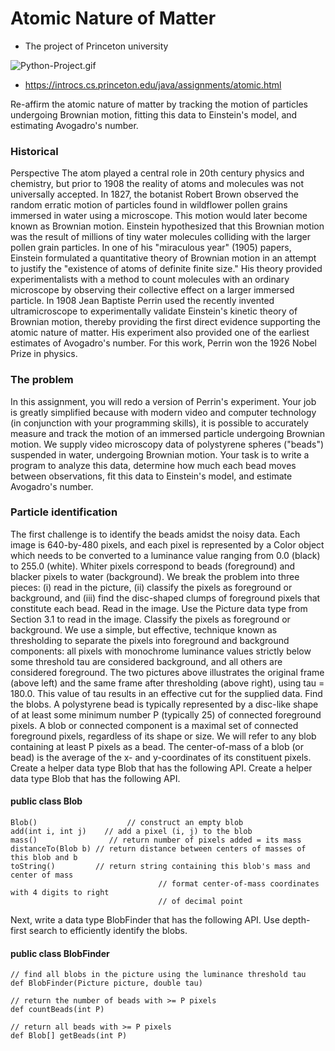 # Atomic Nature of Matter

- The project of Princeton university

![Python-Project.gif](https://user-images.githubusercontent.com/45029937/79608759-cc920880-810a-11ea-85e1-d71ce40c98b3.gif)

- https://introcs.cs.princeton.edu/java/assignments/atomic.html

Re-affirm the atomic nature of matter by tracking the motion of particles undergoing Brownian motion, fitting this data to Einstein's model, and estimating Avogadro's number.

### Historical 
   Perspective The atom played a central role in 20th century physics and chemistry, but prior to 1908 the reality of atoms and molecules was not universally accepted. In 1827, the botanist Robert Brown observed the random erratic motion of particles found in wildflower pollen grains immersed in water using a microscope. This motion would later become known as Brownian motion. Einstein hypothesized that this Brownian motion was the result of millions of tiny water molecules colliding with the larger pollen grain particles.
  In one of his "miraculous year" (1905) papers, Einstein formulated a quantitative theory of Brownian motion in an attempt to justify the "existence of atoms of definite finite size." His theory provided experimentalists with a method to count molecules with an ordinary microscope by observing their collective effect on a larger immersed particle. In 1908 Jean Baptiste Perrin used the recently invented ultramicroscope to experimentally validate Einstein's kinetic theory of Brownian motion, thereby providing the first direct evidence supporting the atomic nature of matter. His experiment also provided one of the earliest estimates of Avogadro's number. For this work, Perrin won the 1926 Nobel Prize in physics.

### The problem
  In this assignment, you will redo a version of Perrin's experiment. Your job is greatly simplified because with modern video and computer technology (in conjunction with your programming skills), it is possible to accurately measure and track the motion of an immersed particle undergoing Brownian motion. We supply video microscopy data of polystyrene spheres ("beads") suspended in water, undergoing Brownian motion. Your task is to write a program to analyze this data, determine how much each bead moves between observations, fit this data to Einstein's model, and estimate Avogadro's number.
  
### Particle identification 
  The first challenge is to identify the beads amidst the noisy data. Each image is 640-by-480 pixels, and each pixel is represented by a Color object which needs to be converted to a luminance value ranging from 0.0 (black) to 255.0 (white). Whiter pixels correspond to beads (foreground) and blacker pixels to water (background). We break the problem into three pieces: (i) read in the picture, (ii) classify the pixels as foreground or background, and (iii) find the disc-shaped clumps of foreground pixels that constitute each bead.
Read in the image. Use the Picture data type from Section 3.1 to read in the image.
Classify the pixels as foreground or background. We use a simple, but effective, technique known as thresholding to separate the pixels into foreground and background components: all pixels with monochrome luminance values strictly below some threshold tau are considered background, and all others are considered foreground. The two pictures above illustrates the original frame (above left) and the same frame after thresholding (above right), using tau = 180.0. This value of tau results in an effective cut for the supplied data.
Find the blobs. A polystyrene bead is typically represented by a disc-like shape of at least some minimum number P (typically 25) of connected foreground pixels. A blob or connected component is a maximal set of connected foreground pixels, regardless of its shape or size. We will refer to any blob containing at least P pixels as a bead. The center-of-mass of a blob (or bead) is the average of the x- and y-coordinates of its constituent pixels.
Create a helper data type Blob that has the following API.
Create a helper data type Blob that has the following API.

#### public class Blob

```
Blob()                    // construct an empty blob
add(int i, int j)    // add a pixel (i, j) to the blob
mass()                // return number of pixels added = its mass
distanceTo(Blob b) // return distance between centers of masses of this blob and b
toString()         // return string containing this blob's mass and center of mass
                                 // format center-of-mass coordinates with 4 digits to right
                                 // of decimal point
```
Next, write a data type BlobFinder that has the following API. Use depth-first search to efficiently identify the blobs.

#### public class BlobFinder 

```
// find all blobs in the picture using the luminance threshold tau
def BlobFinder(Picture picture, double tau)

// return the number of beads with >= P pixels
def countBeads(int P)

// return all beads with >= P pixels
def Blob[] getBeads(int P)
```

